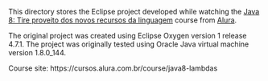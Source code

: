 <p>This directory stores the Eclipse project developed while watching the <a href="https://cursos.alura.com.br/course/java8-lambdas">Java 8: Tire proveito dos novos recursos da linguagem</a> course from <a href="https://www.alura.com.br/">Alura</a>.</p>
<p>The original project was created using Eclipse Oxygen version 1 release 4.7.1. The project was originally tested using Oracle Java virtual machine  version 1.8.0_144.</p>
<p>Course site: https://cursos.alura.com.br/course/java8-lambdas</p>
